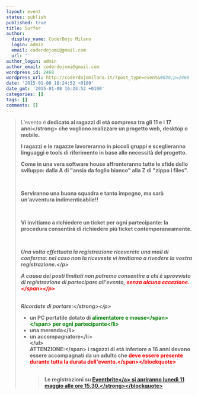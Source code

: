 ```yaml
---
layout: event
status: publish
published: true
title: Surfer
author:
  display_name: CoderDojo Milano
  login: admin
  email: coderdojomi@gmail.com
  url: ''
author_login: admin
author_email: coderdojomi@gmail.com
wordpress_id: 2468
wordpress_url: http://coderdojomilano.it/?post_type=event&#038;p=2468
date: '2015-01-08 18:24:52 +0100'
date_gmt: '2015-01-08 16:24:52 +0100'
categories: []
tags: []
comments: []
---
```

<blockquote>L'evento &egrave;<strong>&nbsp;dedicato ai ragazzi di et&agrave; compresa tra gli 11&nbsp;e i 17 anni<&#47;strong>&nbsp;che&nbsp;vogliono realizzare&nbsp;un progetto web,&nbsp;desktop&nbsp;o mobile.</p>
<p>I ragazzi e le ragazze lavoreranno in piccoli gruppi e sceglieranno linguaggi e tools di riferimento in base alle necessit&agrave; del progetto.</p>
<p>Come in una vera software house affronteranno tutte le sfide dello sviluppo: dalla A di "ansia da foglio bianco" alla Z di "zippa i files".</p>
<p>&nbsp;</p>
<p>Serviranno una buona squadra e tanto impegno, ma sar&agrave; un'avventura indimenticabile!!</p>
<p>&nbsp;</p>
<p>Vi invitiamo a richiedere&nbsp;un ticket per ogni partecipante: la procedura consentir&agrave; di richiedere pi&ugrave; ticket contemporaneamente.</p>
<p>&nbsp;</p>
<p style="font-style: italic;">Una volta effettuata la registrazione riceverete una mail di conferma: nel caso non la riceveste vi invitiamo a rivedere la vostra registrazione.<&#47;p></p>
<p style="font-style: italic;">A causa dei posti limitati non potremo consentire a chi &egrave; sprovvisto di registrazione di partecipare all'evento,&nbsp;<span style="color: #ff0000;">senza alcuna eccezione.<&#47;span><&#47;p><br />
&nbsp;</p>
<p style="font-style: italic;"><strong>Ricordate di portare:<&#47;strong><&#47;p></p>
<ul>
<li>un PC portatile dotato di&nbsp;<span style="font-weight: bold;"><span style="color: #008000;">alimentatore e mouse<&#47;span><&#47;span>&nbsp;per ogni partecipante<&#47;li>
<li>una merenda<&#47;li>
<li>un accompagnatore<&#47;li><br />
<&#47;ul><br />
<span style="font-weight: bold;">ATTENZIONE:<&#47;span>&nbsp;i ragazzi di et&agrave; inferiore a 16 anni devono essere accompagnati da un adulto che<span style="color: #ff0000;">&nbsp;deve essere presente durante tutta la durata dell'evento.<&#47;span><&#47;blockquote><br />
&nbsp;</p>
<blockquote><p><strong>Le registrazioni su <a href="https:&#47;&#47;www.eventbrite.it&#47;e&#47;biglietti-surfer-by-coderdojo-milano-workingcapital-16781059601" target="_blank">Eventbrite<&#47;a> si apriranno luned&igrave; 11 maggio alle ore 15.30.<&#47;strong><&#47;blockquote></p>
